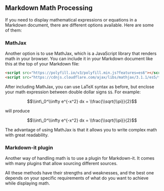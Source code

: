 ## Markdown Math Processing


If you need to display mathematical expressions or equations in a Markdown document, there are different options available. Here are some of them:

### MathJax

Another option is to use MathJax, which is a JavaScript library that renders math in your browser. You can include it in your Markdown document like this at the top of your Markdown file:

```html
<script src="https://polyfill.io/v3/polyfill.min.js?features=es6"></script>
<script src="https://cdnjs.cloudflare.com/ajax/libs/mathjax/3.1.1/es5/tex-mml-chtml.min.js" integrity="sha384-H0o/kegZMYHiPoZKjBr4HmGQ9XAl6UOjyUUE+kDpP99nmUInL+jZMWEeqZKd4EVb" crossorigin="anonymous"></script>
```

After including MathJax, you can use LaTeX syntax as before, but enclose your math expression between double dollar signs `$$`. For example:

$$\\int\_0^\\infty e^{-x^2} dx = \\frac{\\sqrt{\\pi}}{2}$$

will produce

$$\\int\_0^\\infty e^{-x^2} dx = \\frac{\\sqrt{\\pi}}{2}$$

The advantage of using MathJax is that it allows you to write complex math with great readability.

### Markdown-it plugin

Another way of handling math is to use a plugin for Markdown-it. It comes with many plugins that allow sourcing different sources.

All these methods have their strengths and weaknesses, and the best one depends on your specific requirements of what do you want to achieve while displaying math.